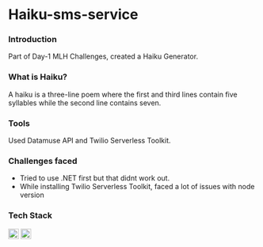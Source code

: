 # Haiku-sms-service
### Introduction
Part of Day-1 MLH Challenges, created a Haiku Generator.
### What is Haiku?
A haiku is a three-line poem where the first and third lines contain five syllables while the second line contains seven.
### Tools
Used Datamuse API and Twilio Serverless Toolkit.
### Challenges faced
* Tried to use .NET first but that didnt work out.
* While installing Twilio Serverless Toolkit, faced a lot of issues with node version 
### Tech Stack 
<a href="https://developer.mozilla.org/en-US/docs/Web/JavaScript" title="JavaScript"><img src="https://github.com/get-icon/geticon/raw/master/icons/javascript.svg" alt="JavaScript" width="21px" height="21px"></a>
<a href="https://nodejs.org/" title="Node.js"><img src="https://github.com/get-icon/geticon/raw/master/icons/nodejs-icon.svg" alt="Node.js" width="21px" height="21px"></a>

